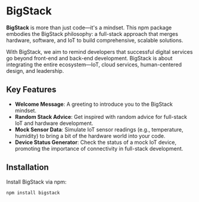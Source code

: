 # BigStack

**BigStack** is more than just code—it's a mindset. This npm package embodies the BigStack philosophy: a full-stack approach that merges hardware, software, and IoT to build comprehensive, scalable solutions.

With BigStack, we aim to remind developers that successful digital services go beyond front-end and back-end development. BigStack is about integrating the entire ecosystem—IoT, cloud services, human-centered design, and leadership.

## Key Features

- **Welcome Message**: A greeting to introduce you to the BigStack mindset.
- **Random Stack Advice**: Get inspired with random advice for full-stack IoT and hardware development.
- **Mock Sensor Data**: Simulate IoT sensor readings (e.g., temperature, humidity) to bring a bit of the hardware world into your code.
- **Device Status Generator**: Check the status of a mock IoT device, promoting the importance of connectivity in full-stack development.

## Installation

Install BigStack via npm:

```bash
npm install bigstack
